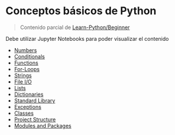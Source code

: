 # Conceptos básicos de Python

> Contenido parcial de [Learn-Python/Beginner](https://github.com/jerry-git/learn-python3)

Debe utilizar Jupyter Notebooks para poder visualizar el contenido
- [Numbers](notebooks/02-numbers.ipynb)
- [Conditionals](notebooks/03-conditionals.ipynb)
- [Functions](notebooks/04-functions.ipynb)
- [For-Loops](notebooks/05-for_loops.ipynb)
- [Strings](notebooks/06-strings.ipynb)
- [File I/O](notebooks/07-file_io.ipynb)
- [Lists](notebooks/08-lists.ipynb)
- [Dictionaries](notebooks/09-dictionaries.ipynb)
- [Standard Library](notebooks/10-std_lib.ipynb)
- [Exceptions](notebooks/11-exceptions.ipynb)
- [Classes](notebooks/12-classes.ipynb)
- [Project Structure](notebooks/13-project_structure.ipynb)
- [Modules and Packages](notebooks/14-modules_and_packages.ipynb)